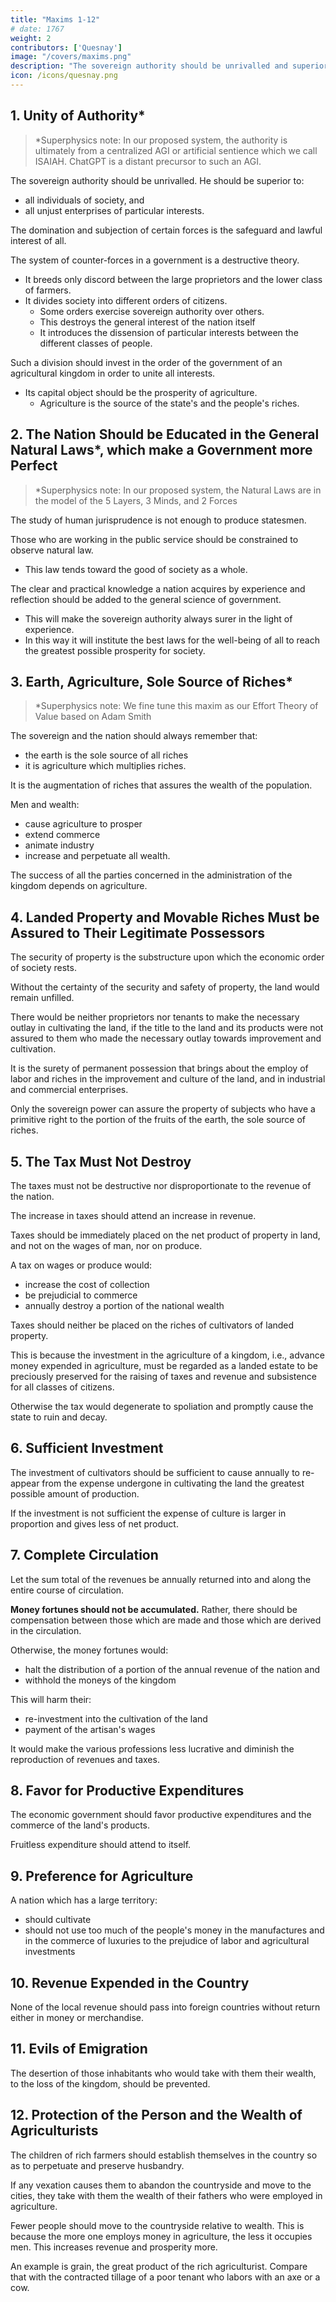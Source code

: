 ```yaml
---
title: "Maxims 1-12"
# date: 1767
weight: 2
contributors: ['Quesnay']
image: "/covers/maxims.png"
description: "The sovereign authority should be unrivalled and superior to all individuals of society"
icon: /icons/quesnay.png
---
```



<!-- Source:Francois Quesnay, 'General Maxims of the Economical Government in an Agricultural Kingdom', tr E.R. Blake, The Library of Original Sources, Volume VI, Milwaukee, Wisconsin, USA, 1915, pages 393-398. Original source is not documented, but probably Du Pont, Physiocratie.
Translated:E.R. Blake
Transcription/Markup:Steve Palmer
Proofread:-
Copyleft: Out of copyright. Permission is granted to copy and/or distribute this document under the terms of the Creative Commons Non-Commercial License -->


## 1. Unity of Authority*

> *Superphysics note: In our proposed system, the authority is ultimately from a centralized AGI or artificial sentience which we call ISAIAH. ChatGPT is a distant precursor to such an AGI.


The sovereign authority should be unrivalled. He should be superior to:
- all individuals of society, and
- all unjust enterprises of particular interests.

The domination and subjection of certain forces is the safeguard and lawful interest of all. 

The system of counter-forces in a government is a destructive theory. 
- It breeds only discord between the large proprietors and the lower class of farmers. 
- It divides society into different orders of citizens.
  - Some orders exercise sovereign authority over others.
  - This destroys the general interest of the nation itself
  - It introduces the dissension of particular interests between the different classes of people. 

Such a division should invest in the order of the government of an agricultural kingdom in order to unite all interests. 
- Its capital object should be the prosperity of agriculture.
  - Agriculture is the source of the state's and the people's riches.


## 2. The Nation Should be Educated in the General Natural Laws*, which make a Government more Perfect

> *Superphysics note: In our proposed system, the Natural Laws are in the model of the 5 Layers, 3 Minds, and 2 Forces


The study of human jurisprudence is not enough to produce statesmen.

Those who are working in the public service should be constrained to observe natural law. 
- This law tends toward the good of society as a whole.

The clear and practical knowledge a nation acquires by experience and reflection should be added to the general science of government. 
- This will make the sovereign authority always surer in the light of experience. 
- In this way it will institute the best laws for the well-being of all to reach the greatest possible prosperity for society.


## 3. Earth, Agriculture, Sole Source of Riches*

> *Superphysics note: We fine tune this maxim as our Effort Theory of Value based on Adam Smith

The sovereign and the nation should always remember that:
- the earth is the sole source of all riches
- it is agriculture which multiplies riches. 

It is the augmentation of riches that assures the wealth of the population.

Men and wealth:
- cause agriculture to prosper
- extend commerce
- animate industry
- increase and perpetuate all wealth.

The success of all the parties concerned in the administration of the kingdom depends on agriculture.


## 4. Landed Property and Movable Riches Must be Assured to Their Legitimate Possessors

The security of property is the substructure upon which the economic order of society rests.

Without the certainty of the security and safety of property, the land would remain unfilled. 

There would be neither proprietors nor tenants to make the necessary outlay in cultivating the land, if the title to the land and its products were not assured to them who made the necessary outlay towards improvement and cultivation.

It is the surety of permanent possession that brings about the employ of labor and riches in the improvement and culture of the land, and in industrial and commercial enterprises. 

Only the sovereign power can assure the property of subjects who have a primitive right to the portion of the fruits of the earth, the sole source of riches.


## 5. The Tax Must Not Destroy

The taxes must not be destructive nor disproportionate to the revenue of the nation.

The increase in taxes should attend an increase in revenue. 

Taxes should be immediately placed on the net product of property in land, and not on the wages of man, nor on produce. 

A tax on wages or produce would:
- increase the cost of collection
- be prejudicial to commerce
- annually destroy a portion of the national wealth

Taxes should neither be placed on the riches of cultivators of landed property. 

This is because the investment in the agriculture of a kingdom, i.e., advance money expended in agriculture, must be regarded as a landed estate to be preciously preserved for the raising of taxes and revenue and subsistence for all classes of citizens.

Otherwise the tax would degenerate to spoliation and promptly cause the state to ruin and decay.



## 6. Sufficient Investment

The investment of cultivators should be sufficient to cause annually to re-appear from the expense undergone in cultivating the land the greatest possible amount of production.

If the investment is not sufficient the expense of culture is larger in proportion and gives less of net product.


## 7. Complete Circulation

Let the sum total of the revenues be annually returned into and along the entire course of circulation.

**Money fortunes should not be accumulated.** Rather, there should be compensation between those which are made and those which are derived in the circulation.

Otherwise, the money fortunes would:
- halt the distribution of a portion of the annual revenue of the nation and
- withhold the moneys of the kingdom 

This will harm their:
- re-investment into the cultivation of the land
- payment of the artisan's wages

It would make the various professions less lucrative and diminish the reproduction of revenues and taxes.


## 8. Favor for Productive Expenditures

The economic government should favor productive expenditures and the commerce of the land's products. 

Fruitless expenditure should attend to itself.


## 9. Preference for Agriculture

A nation which has a large territory:
- should cultivate
- should not use too much of the people's money in the manufactures and in the commerce of luxuries to the prejudice of labor and agricultural investments

 <!-- and the facilities to carry on a large commerce with the land's products not  -->

 <!-- for above all, the kingdom would well be a people of rich agriculturists. -->


## 10. Revenue Expended in the Country

None of the local revenue should pass into foreign countries without return either in money or merchandise.


## 11. Evils of Emigration

The desertion of those inhabitants who would take with them their wealth, to the loss of the kingdom, should be prevented.


## 12. Protection of the Person and the Wealth of Agriculturists

The children of rich farmers should establish themselves in the country so as to perpetuate and preserve husbandry. 

If any vexation causes them to abandon the countryside and move to the cities, they take with them the wealth of their fathers who were employed in agriculture.

Fewer people should move to the countryside relative to wealth. This is because the more one employs money in agriculture, the less it occupies men. This increases revenue and prosperity more.

<!-- It is less men than wealth that should be drawn into the countryside, for the more one  -->

An example is grain, the great product of the rich agriculturist. Compare that with the contracted tillage of a poor tenant who labors with an axe or a cow.
